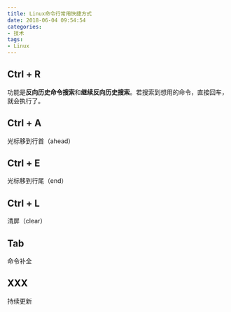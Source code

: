 ```yaml
---
title: Linux命令行常用快捷方式
date: 2018-06-04 09:54:54
categories:
- 技术
tags:
- Linux
---
```


## Ctrl + R
功能是**反向历史命令搜索**和**继续反向历史搜索**。若搜索到想用的命令，直接回车，就会执行了。

## Ctrl + A
光标移到行首（ahead）

## Ctrl + E
光标移到行尾（end）

## Ctrl + L
清屏（clear）

## Tab
命令补全

## XXX
持续更新


